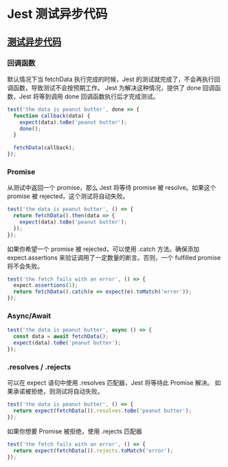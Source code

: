 # Jest 测试异步代码

## [测试异步代码](https://jestjs.io/docs/zh-Hans/asynchronous)
### 回调函数
默认情况下当 fetchData 执行完成的时候，Jest 的测试就完成了，不会再执行回调函数，导致测试不会按预期工作。
Jest 为解决这种情况，提供了 done 回调函数，Jest 将等到调用 done 回调函数执行后才完成测试。
```js
test('the data is peanut butter', done => {
  function callback(data) {
    expect(data).toBe('peanut butter');
    done();
  }
 
  fetchData(callback);
});
```

### Promise
从测试中返回一个 promise，那么 Jest 将等待 promise 被 resolve。如果这个 promise 被 rejected，这个测试将自动失败。
```javascript
test('the data is peanut butter', () => {
  return fetchData().then(data => {
    expect(data).toBe('peanut butter');
  });
});
```
如果你希望一个 promise 被 rejected，可以使用 .catch 方法。确保添加 expect.assertions 来验证调用了一定数量的断言。否则，一个 fulfilled promise 将不会失败。
```javascript
test('the fetch fails with an error', () => {
  expect.assertions(1);
  return fetchData().catch(e => expect(e).toMatch('error'));
});
```

### Async/Await
```javascript
test('the data is peanut butter', async () => {
  const data = await fetchData();
  expect(data).toBe('peanut butter');
});
```

### .resolves / .rejects
可以在 expect 语句中使用 .resolves 匹配器，Jest 将等待此 Promise 解决。 如果承诺被拒绝，则测试将自动失败。
```javascript
test('the data is peanut butter', () => {
  return expect(fetchData()).resolves.toBe('peanut butter');
});
```
如果你想要 Promise 被拒绝，使用 .rejects 匹配器
```javascript
test('the fetch fails with an error', () => {
  return expect(fetchData()).rejects.toMatch('error');
});
```
